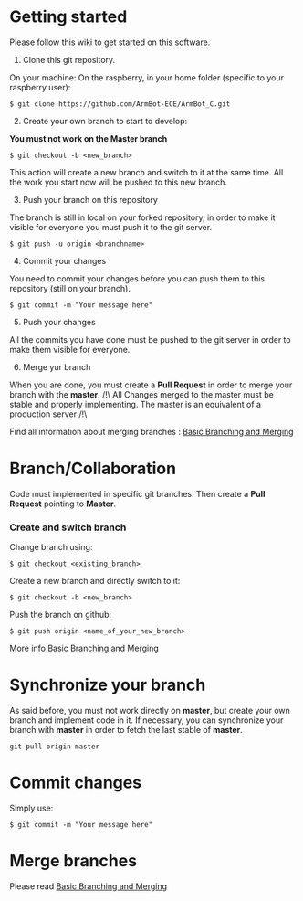# Getting started

Please follow this wiki to get started on this software.

1. Clone this git repository.

On your machine:
On the raspberry, in your home folder (specific to your raspberry user):

`$ git clone https://github.com/ArmBot-ECE/ArmBot_C.git`

2. Create your own branch to start to develop:

**You must not work on the Master branch**

`$ git checkout -b <new_branch>`

This action will create a new branch and switch to it at the same time.
All the work you start now will be pushed to this new branch.

3. Push your branch on this repository

The branch is still in local on your forked repository, in order to make it visible for everyone you must push it to the git server.

`$ git push -u origin <branchname>`


4. Commit your changes

You need to commit your changes before you can push them to this repository (still on your branch).

`$ git commit -m "Your message here"`

5. Push your changes

All the commits you have done must be pushed to the git server in order to make them visible for everyone.

6. Merge yur branch

When you are done, you must create a **Pull Request** in order to merge your branch with the **master**.
/!\ All Changes merged to the master must be stable and properly implementing. The master is an equivalent of a production server /!\

Find all information about merging branches : [Basic Branching and Merging](https://git-scm.com/book/en/v2/Git-Branching-Basic-Branching-and-Merging)

# Branch/Collaboration

Code must implemented in specific git branches. Then create a **Pull Request** pointing to **Master**.

### Create and switch branch

Change branch using:

`$ git checkout <existing_branch>`

Create a new branch and directly switch to it:

`$ git checkout -b <new_branch>`

Push the branch on github:

`$ git push origin <name_of_your_new_branch>`

More info [Basic Branching and Merging](https://git-scm.com/book/en/v2/Git-Branching-Basic-Branching-and-Merging)

# Synchronize your branch

As said before, you must not work directly on **master**, but create your own branch and implement code in it.
If necessary, you can synchronize your branch with **master** in order to fetch the last stable of **master**.

`git pull origin master`

# Commit changes

Simply use:

`$ git commit -m "Your message here"`


# Merge branches

Please read [Basic Branching and Merging](https://git-scm.com/book/en/v2/Git-Branching-Basic-Branching-and-Merging)
